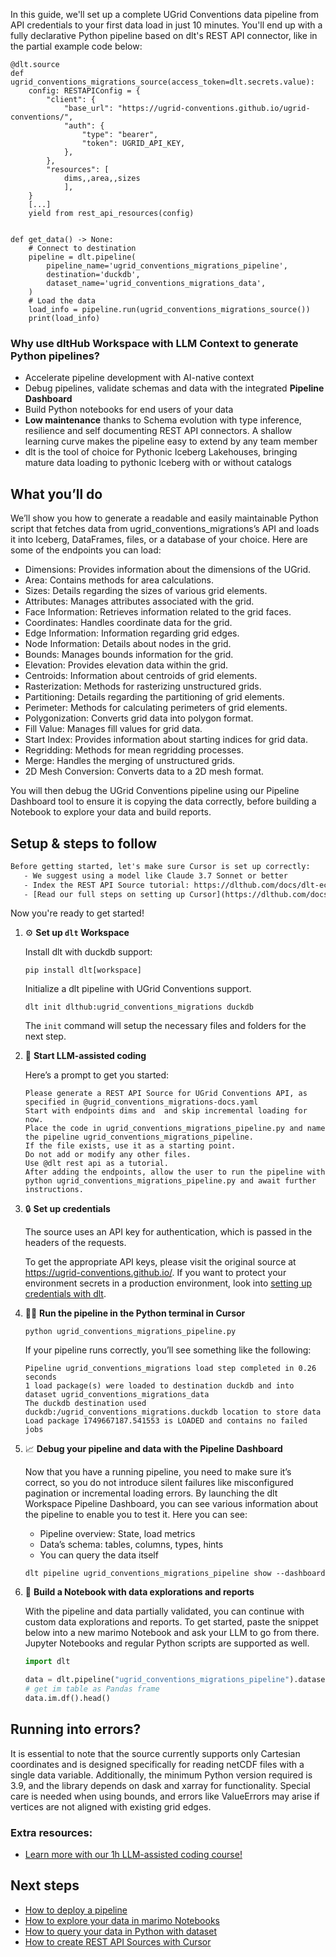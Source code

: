 In this guide, we'll set up a complete UGrid Conventions data pipeline from API credentials to your first data load in just 10 minutes. You'll end up with a fully declarative Python pipeline based on dlt's REST API connector, like in the partial example code below:

```python-outcome
@dlt.source
def ugrid_conventions_migrations_source(access_token=dlt.secrets.value):
    config: RESTAPIConfig = {
        "client": {
            "base_url": "https://ugrid-conventions.github.io/ugrid-conventions/",
            "auth": {
                "type": "bearer",
                "token": UGRID_API_KEY,
            },
        },
        "resources": [
            dims,,area,,sizes
            ],
    }
    [...]
    yield from rest_api_resources(config)


def get_data() -> None:
    # Connect to destination
    pipeline = dlt.pipeline(
        pipeline_name='ugrid_conventions_migrations_pipeline',
        destination='duckdb',
        dataset_name='ugrid_conventions_migrations_data', 
    )
    # Load the data
    load_info = pipeline.run(ugrid_conventions_migrations_source())
    print(load_info) 
```

### Why use dltHub Workspace with LLM Context to generate Python pipelines?

- Accelerate pipeline development with AI-native context
- Debug pipelines, validate schemas and data with the integrated **Pipeline Dashboard**
- Build Python notebooks for end users of your data
- **Low maintenance** thanks to Schema evolution with type inference, resilience and self documenting REST API connectors. A shallow learning curve makes the pipeline easy to extend by any team member
- dlt is the tool of choice for Pythonic Iceberg Lakehouses, bringing mature data loading to pythonic Iceberg with or without catalogs

## What you’ll do

We’ll show you how to generate a readable and easily maintainable Python script that fetches data from ugrid_conventions_migrations’s API and loads it into Iceberg, DataFrames, files, or a database of your choice. Here are some of the endpoints you can load:

- Dimensions: Provides information about the dimensions of the UGrid.
- Area: Contains methods for area calculations.
- Sizes: Details regarding the sizes of various grid elements.
- Attributes: Manages attributes associated with the grid.
- Face Information: Retrieves information related to the grid faces.
- Coordinates: Handles coordinate data for the grid.
- Edge Information: Information regarding grid edges.
- Node Information: Details about nodes in the grid.
- Bounds: Manages bounds information for the grid.
- Elevation: Provides elevation data within the grid.
- Centroids: Information about centroids of grid elements.
- Rasterization: Methods for rasterizing unstructured grids.
- Partitioning: Details regarding the partitioning of grid elements.
- Perimeter: Methods for calculating perimeters of grid elements.
- Polygonization: Converts grid data into polygon format.
- Fill Value: Manages fill values for grid data.
- Start Index: Provides information about starting indices for grid data.
- Regridding: Methods for mean regridding processes.
- Merge: Handles the merging of unstructured grids.
- 2D Mesh Conversion: Converts data to a 2D mesh format.

You will then debug the UGrid Conventions pipeline using our Pipeline Dashboard tool to ensure it is copying the data correctly, before building a Notebook to explore your data and build reports.

## Setup & steps to follow

```default
Before getting started, let's make sure Cursor is set up correctly:
   - We suggest using a model like Claude 3.7 Sonnet or better
   - Index the REST API Source tutorial: https://dlthub.com/docs/dlt-ecosystem/verified-sources/rest_api/ and add it to context as **@dlt rest api**
   - [Read our full steps on setting up Cursor](https://dlthub.com/docs/dlt-ecosystem/llm-tooling/cursor-restapi#23-configuring-cursor-with-documentation)
```

Now you're ready to get started!

1. ⚙️ **Set up `dlt` Workspace**
    
    Install dlt with duckdb support:
    ```shell
    pip install dlt[workspace]
    ```

    Initialize a dlt pipeline with UGrid Conventions support.
    ```shell
    dlt init dlthub:ugrid_conventions_migrations duckdb
    ```

    The `init` command will setup the necessary files and folders for the next step.
    
2. 🤠 **Start LLM-assisted coding**
    
    Here’s a prompt to get you started:
    
    ```prompt
    Please generate a REST API Source for UGrid Conventions API, as specified in @ugrid_conventions_migrations-docs.yaml 
    Start with endpoints dims and  and skip incremental loading for now. 
    Place the code in ugrid_conventions_migrations_pipeline.py and name the pipeline ugrid_conventions_migrations_pipeline. 
    If the file exists, use it as a starting point. 
    Do not add or modify any other files. 
    Use @dlt rest api as a tutorial. 
    After adding the endpoints, allow the user to run the pipeline with python ugrid_conventions_migrations_pipeline.py and await further instructions.
    ```

    
3. 🔒 **Set up credentials** 
    
    The source uses an API key for authentication, which is passed in the headers of the requests.
    
    To get the appropriate API keys, please visit the original source at https://ugrid-conventions.github.io/.
    If you want to protect your environment secrets in a production environment, look into [setting up credentials with dlt](https://dlthub.com/docs/walkthroughs/add_credentials).
    
4. 🏃‍♀️ **Run the pipeline in the Python terminal in Cursor**
    
    ```shell
    python ugrid_conventions_migrations_pipeline.py
    ```
    
    If your pipeline runs correctly, you’ll see something like the following:
    
    ```shell
    Pipeline ugrid_conventions_migrations load step completed in 0.26 seconds
    1 load package(s) were loaded to destination duckdb and into dataset ugrid_conventions_migrations_data
    The duckdb destination used duckdb:/ugrid_conventions_migrations.duckdb location to store data
    Load package 1749667187.541553 is LOADED and contains no failed jobs
    ```
    
5. 📈 **Debug your pipeline and data with the Pipeline Dashboard**

    Now that you have a running pipeline, you need to make sure it’s correct, so you do not introduce silent failures like misconfigured pagination or incremental loading errors. By launching the dlt Workspace Pipeline Dashboard, you can see various information about the pipeline to enable you to test it. Here you can see:
    - Pipeline overview: State, load metrics
    - Data’s schema: tables, columns, types, hints
    - You can query the data itself
    
    ```shell
    dlt pipeline ugrid_conventions_migrations_pipeline show --dashboard
    ```
    
6. 🐍 **Build a Notebook with data explorations and reports**

    With the pipeline and data partially validated, you can continue with custom data explorations and reports. To get started, paste the snippet below into a new marimo Notebook and ask your LLM to go from there. Jupyter Notebooks and regular Python scripts are supported as well.

    
    ```python
    import dlt

   data = dlt.pipeline("ugrid_conventions_migrations_pipeline").dataset()
   # get im table as Pandas frame
   data.im.df().head()
    ```

## Running into errors?

It is essential to note that the source currently supports only Cartesian coordinates and is designed specifically for reading netCDF files with a single data variable. Additionally, the minimum Python version required is 3.9, and the library depends on dask and xarray for functionality. Special care is needed when using bounds, and errors like ValueErrors may arise if vertices are not aligned with existing grid edges.

### Extra resources:

- [Learn more with our 1h LLM-assisted coding course!](https://www.youtube.com/watch?v=GGid70rnJuM)

## Next steps

- [How to deploy a pipeline](https://dlthub.com/docs/walkthroughs/deploy-a-pipeline)
- [How to explore your data in marimo Notebooks](https://dlthub.com/docs/general-usage/dataset-access/marimo)
- [How to query your data in Python with dataset](https://dlthub.com/docs/general-usage/dataset-access/dataset)
- [How to create REST API Sources with Cursor](https://dlthub.com/docs/dlt-ecosystem/llm-tooling/cursor-restapi)